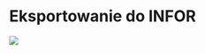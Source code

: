 # Eksportowanie do INFOR

![](https://lh7-us.googleusercontent.com/Anf_XykqQK9F0K5AX4S2IgLgbvtikhG1eERzmhbWbUhLVV9Jm-CcORR5KDj0TTxs_Idhv1WV3T98auWK-DzsihryimEvJmvK5zBOTrJepYO5-8u0mmt2ewLL8i_ozh1j-h2zcvSGcVvmUnK_1h2C900)
